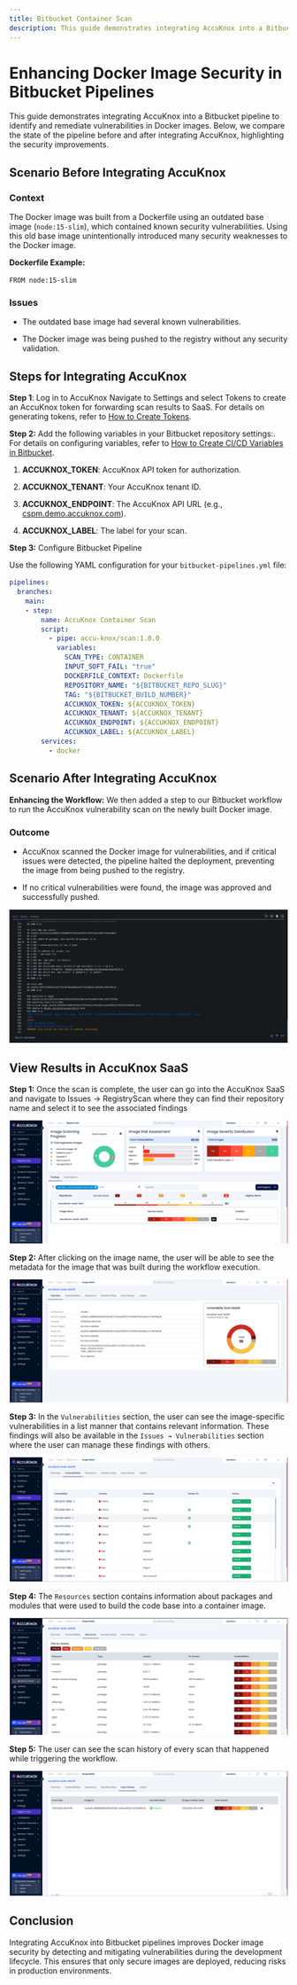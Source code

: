 ```yaml
---
title: Bitbucket Container Scan
description: This guide demonstrates integrating AccuKnox into a Bitbucket pipeline to identify and remediate vulnerabilities in Docker images. Below, we compare the state of the pipeline before and after integrating AccuKnox, highlighting the security improvements.
---
```


# Enhancing Docker Image Security in Bitbucket Pipelines

This guide demonstrates integrating AccuKnox into a Bitbucket pipeline to identify and remediate vulnerabilities in Docker images. Below, we compare the state of the pipeline before and after integrating AccuKnox, highlighting the security improvements.

## Scenario Before Integrating AccuKnox

### **Context**

The Docker image was built from a Dockerfile using an outdated base image (`node:15-slim`), which contained known security vulnerabilities. Using this old base image unintentionally introduced many security weaknesses to the Docker image.

**Dockerfile Example:**

`FROM node:15-slim`

### **Issues**

- The outdated base image had several known vulnerabilities.

- The Docker image was being pushed to the registry without any security validation.

## Steps for Integrating AccuKnox

**Step 1**: Log in to AccuKnox Navigate to Settings and select Tokens to create an AccuKnox token for forwarding scan results to SaaS. For details on generating tokens, refer to [How to Create Tokens](https://help.accuknox.com/how-to/how-to-create-tokens/?h=token "https://help.accuknox.com/how-to/how-to-create-tokens/?h=token").

**Step 2:** Add the following variables in your Bitbucket repository settings:. For details on configuring variables, refer to [How to Create CI/CD Variables in Bitbucket](https://support.atlassian.com/bitbucket-cloud/docs/variables-and-secrets/ "https://support.atlassian.com/bitbucket-cloud/docs/variables-and-secrets/").

1. **ACCUKNOX_TOKEN**: AccuKnox API token for authorization.

2. **ACCUKNOX_TENANT**: Your AccuKnox tenant ID.

3. **ACCUKNOX_ENDPOINT**: The AccuKnox API URL (e.g., [cspm.demo.accuknox.com](http://cspm.demo.accuknox.com/ "http://cspm.demo.accuknox.com/")).

4. **ACCUKNOX_LABEL**: The label for your scan.

**Step 3:** Configure Bitbucket Pipeline

Use the following YAML configuration for your `bitbucket-pipelines.yml` file:

```yaml
pipelines:
  branches:
    main:
    - step:
        name: AccuKnox Container Scan
        script:
          - pipe: accu-knox/scan:1.0.0
            variables:
              SCAN_TYPE: CONTAINER
              INPUT_SOFT_FAIL: "true"
              DOCKERFILE_CONTEXT: Dockerfile
              REPOSITORY_NAME: "${BITBUCKET_REPO_SLUG}"
              TAG: "${BITBUCKET_BUILD_NUMBER}"
              ACCUKNOX_TOKEN: ${ACCUKNOX_TOKEN}
              ACCUKNOX_TENANT: ${ACCUKNOX_TENANT}
              ACCUKNOX_ENDPOINT: ${ACCUKNOX_ENDPOINT}
              ACCUKNOX_LABEL: ${ACCUKNOX_LABEL}
        services:
          - docker
```

## Scenario After Integrating AccuKnox

**Enhancing the Workflow:** We then added a step to our Bitbucket workflow to run the AccuKnox vulnerability scan on the newly built Docker image.

### **Outcome**

- AccuKnox scanned the Docker image for vulnerabilities, and if critical issues were detected, the pipeline halted the deployment, preventing the image from being pushed to the registry.

- If no critical vulnerabilities were found, the image was approved and successfully pushed.

![image-20241209-123214.png](./images/bitbucket-container-scan/1.png)

## View Results in AccuKnox SaaS

**Step 1:** Once the scan is complete, the user can go into the AccuKnox SaaS and navigate to Issues → RegistryScan where they can find their repository name and select it to see the associated findings

![image-20241126-041856.png](./images/bitbucket-container-scan/2.png)

**Step 2:** After clicking on the image name, the user will be able to see the metadata for the image that was built during the workflow execution.

![image-20241126-041925.png](./images/bitbucket-container-scan/3.png)

**Step 3:** In the `Vulnerabilities` section, the user can see the image-specific vulnerabilities in a list manner that contains relevant information. These findings will also be available in the `Issues → Vulnerabilities` section where the user can manage these findings with others.

![image-20241126-041946.png](./images/bitbucket-container-scan/4.png)

**Step 4:** The `Resources` section contains information about packages and modules that were used to build the code base into a container image.

![image-20241126-042001.png](./images/bitbucket-container-scan/5.png)

**Step 5:** The user can see the scan history of every scan that happened while triggering the workflow.

![image-20241126-042021.png](./images/bitbucket-container-scan/6.png)

## **Conclusion**

Integrating AccuKnox into Bitbucket pipelines improves Docker image security by detecting and mitigating vulnerabilities during the development lifecycle. This ensures that only secure images are deployed, reducing risks in production environments.
